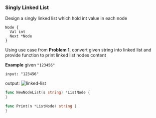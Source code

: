### Singly Linked List

Design a singly linked list which hold int value in each node
```
Node {
  Val int
  Next *Node
}
```

Using use case from **Problem 1**, convert given string into linked list and provide function to print linked list nodes content 

**Example**
given `"123456"`

```
input: "123456"
```

output:
![linked-list](../images/linked-list.drawio.png)

```go
func NewNodeList(s string) *ListNode {
}

func Print(n *ListNode) string {
}

```

